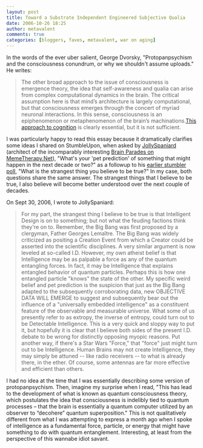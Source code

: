 ```yaml
---
layout: post
title: Toward a Substrate Independent Engineered Subjective Qualia
date: 2006-10-26 18:25
author: metavalent
comments: true
categories: [bloggers, faves, metavalent, war on aging]
---
```

<p>In the words of the ever uber salient, George Dvorsky, "Protopanpsychism and the consciousness conundrum, or why we shouldn't assume uploads." He writes:</p>
<blockquote><p>The other broad approach to the issue of consciousness is emergence theory, the idea that self-awareness and qualia can arise from complex computational dynamics in the brain. The critical assumption here is that mind’s architecture is largely computational, but that consciousness emerges through the concert of myriad neuronal interactions. In this sense, consciousness is an epiphenomenon or metaphenomenon of the brain’s machinations.<a href="https://ieet.org/index.php/IEET/more/dvorsky20061024/">This approach to cognition</a> is clearly essential, but it is not sufficient.</p></blockquote>
<p>I was particularly happy to read this essay because it dramatically clarifies some ideas I shared on StumbleUpon, when asked by <a href="https://jollyspaniard.stumbleupon.com/">JollySpaniard</a> (architect of the incomparably interesting <a href="https://memetherapy.net/category/brain-parades/">Brain Parades on MemeTherapy.Net</a>), "What's your 'pet prediction' of something that might happen in the next decade or two?" as a followup to his <a href="https://memetherapy.net/24/more-strange-beliefs/">earlier stumbler poll</a>, "What is the strangest thing you believe to be true?" In my case, both questions share the same answer. The strangest things that I believe to be true, I also believe will become better understood over the next couple of decades.</p>
<p>On Sept 30, 2006, I wrote to JollySpaniard:</p>
<blockquote><p>For my part, the strangest thing I believe to be true is that Intelligent Design is on to something; but not what the feuding factions think they're on to. Remember, the Big Bang was first proposed by a clergyman, Father Georges Lemaître. The Big Bang was widely criticized as positing a Creation Event from which a Creator could be asserted into the scientific disciplines. A very similar argument is now leveled at so-called I.D. However, my own atheist belief is that Intelligence may be as palpable a force as any of the quantum entangling forces. In fact, it may be Intelligence that explains entangled behavior of quantum particles. Perhaps this is how one entangled particle "knows" the state of the other. My specific weird belief and pet prediction is the suspicion that just as the Big Bang adapted to the subsequently corroborating data, new OBJECTIVE DATA WILL EMERGE to suggest and subsequently bear out the influence of a "universally embedded intelligence" as a constituent feature of the observable and measurable universe. What some of us presently refer to as extropy, the inverse of entropy, could turn out to be Detectable Intelligence. This is a very quick and sloppy way to put it, but hopefully it is clear that I believe both sides of the present I.D. debate to be wrong for distinctly opposing myopic reasons. Put another way, if there's a Star Wars "Force," that "force" just might turn out to be Intelligence. Human Brains may not create Intelligence, they may simply be attuned -- like radio receivers -- to what is already there, in the ether. Of course, some antennas are far more effective and efficient than others.</p></blockquote>
<p>I had no idea at the time that I was essentially describing some version of protopanpsychism. Then, imagine my surprise when I read, "This has lead to the development of what is known as quantum consciousness theory, which postulates the idea that consciousness is indelibly tied to quantum processes – that the brain is essentially a quantum computer utilized by an observer to “decohere” quantum superposition." This is not qualitatively different from what I was attempting to express a month ago when I spoke of intelligence as a fundamental force, particle, or energy that might have something to do with quantum entanglement. Interesting, at least from the perspective of this wannabe idiot savant.
</p>


